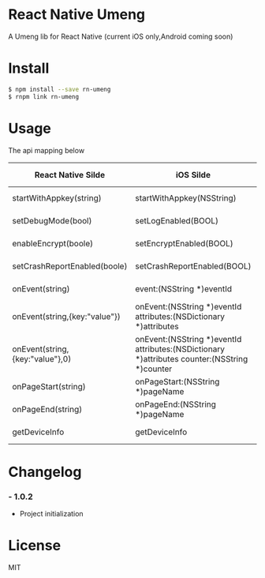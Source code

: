 # React Native Umeng

A Umeng lib for React Native (current iOS only,Android coming soon)

# Install

```bash
$ npm install --save rn-umeng
$ rnpm link rn-umeng
```

# Usage

The api mapping below

React Native Silde        | iOS Silde           | Android Silde   
--------------------------|---------------------|-----------------------
startWithAppkey(string)   | startWithAppkey(NSString)   | coming soon   
setDebugMode(bool)        | setLogEnabled(BOOL)         | coming soon   
enableEncrypt(boole)      | setEncryptEnabled(BOOL)          | coming soon   
setCrashReportEnabled(boole)      | setCrashReportEnabled(BOOL)           | coming soon
onEvent(string)      |event:(NSString *)eventId           | coming soon
onEvent(string,{key:"value"})      | onEvent:(NSString *)eventId attributes:(NSDictionary *)attributes           | coming soon
onEvent(string,{key:"value"},0)    | onEvent:(NSString *)eventId attributes:(NSDictionary *)attributes counter:(NSString *)counter           | coming soon
onPageStart(string)      | onPageStart:(NSString *)pageName           | coming soon
onPageEnd(string)      | onPageEnd:(NSString *)pageName           | coming soon
getDeviceInfo      | getDeviceInfo           | coming soon

# Changelog
### - 1.0.2
 - Project initialization

# License
MIT
